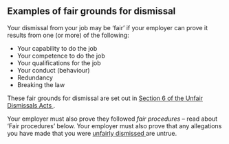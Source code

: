 ##  Examples of fair grounds for dismissal

Your dismissal from your job may be ‘fair’ if your employer can prove it
results from one (or more) of the following:

  * Your capability to do the job 
  * Your competence to do the job 
  * Your qualifications for the job 
  * Your conduct (behaviour) 
  * Redundancy 
  * Breaking the law 

These fair grounds for dismissal are set out in [ Section 6 of the Unfair
Dismissals Acts
](https://www.lawreform.ie/_fileupload/RevisedActs/WithAnnotations/HTML/EN_ACT_1977_0010.htm#SEC6)
.

Your employer must also prove they followed _fair procedures_ – read about
‘Fair procedures’ below. Your employer must also prove that any allegations
you have made that you were [ unfairly dismissed
](/en/employment/unemployment-and-redundancy/dismissal/unfair-dismissal/) are
untrue.
